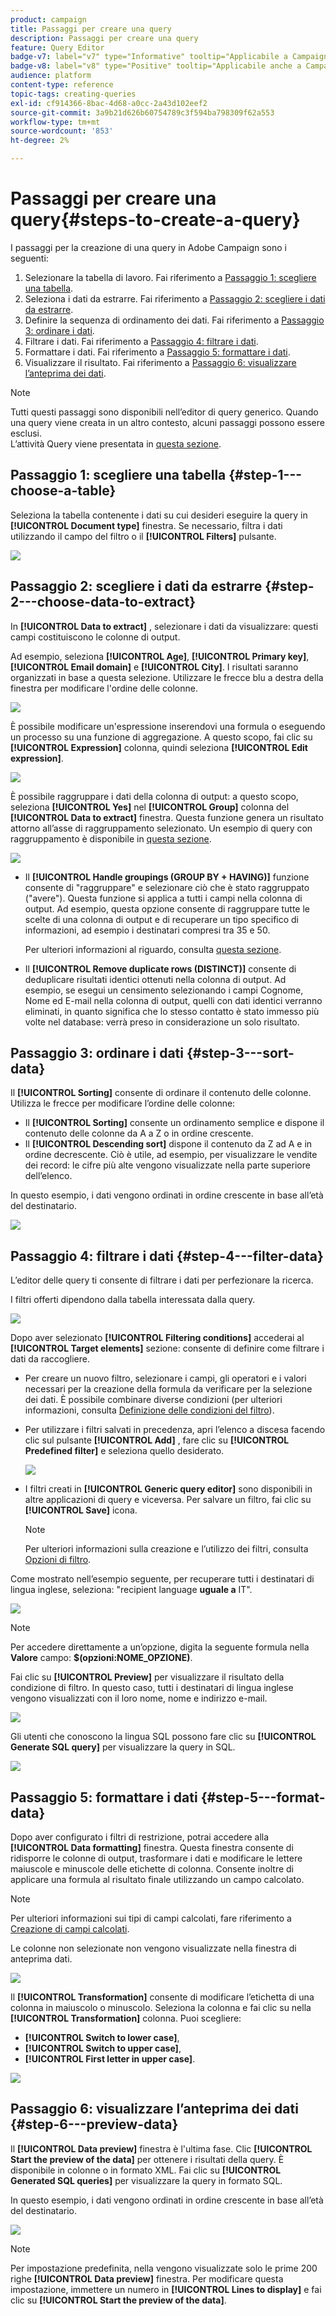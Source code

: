 ```yaml
---
product: campaign
title: Passaggi per creare una query
description: Passaggi per creare una query
feature: Query Editor
badge-v7: label="v7" type="Informative" tooltip="Applicabile a Campaign Classic v7"
badge-v8: label="v8" type="Positive" tooltip="Applicabile anche a Campaign v8"
audience: platform
content-type: reference
topic-tags: creating-queries
exl-id: cf914366-8bac-4d68-a0cc-2a43d102eef2
source-git-commit: 3a9b21d626b60754789c3f594ba798309f62a553
workflow-type: tm+mt
source-wordcount: '853'
ht-degree: 2%

---
```


# Passaggi per creare una query{#steps-to-create-a-query}



I passaggi per la creazione di una query in Adobe Campaign sono i seguenti:

1. Selezionare la tabella di lavoro. Fai riferimento a [Passaggio 1: scegliere una tabella](#step-1---choose-a-table).
1. Seleziona i dati da estrarre. Fai riferimento a [Passaggio 2: scegliere i dati da estrarre](#step-2---choose-data-to-extract).
1. Definire la sequenza di ordinamento dei dati. Fai riferimento a [Passaggio 3: ordinare i dati](#step-3---sort-data).
1. Filtrare i dati. Fai riferimento a [Passaggio 4: filtrare i dati](#step-4---filter-data).
1. Formattare i dati. Fai riferimento a [Passaggio 5: formattare i dati](#step-5---format-data).
1. Visualizzare il risultato. Fai riferimento a [Passaggio 6: visualizzare l’anteprima dei dati](#step-6---preview-data).

>[!NOTE]
>
>Tutti questi passaggi sono disponibili nell’editor di query generico. Quando una query viene creata in un altro contesto, alcuni passaggi possono essere esclusi.\
>L’attività Query viene presentata in [questa sezione](../../workflow/using/query.md).

## Passaggio 1: scegliere una tabella {#step-1---choose-a-table}

Seleziona la tabella contenente i dati su cui desideri eseguire la query in **[!UICONTROL Document type]** finestra. Se necessario, filtra i dati utilizzando il campo del filtro o il **[!UICONTROL Filters]** pulsante.

![](assets/query_editor_nveau_21.png)

## Passaggio 2: scegliere i dati da estrarre {#step-2---choose-data-to-extract}

In **[!UICONTROL Data to extract]** , selezionare i dati da visualizzare: questi campi costituiscono le colonne di output.

Ad esempio, seleziona **[!UICONTROL Age]**, **[!UICONTROL Primary key]**, **[!UICONTROL Email domain]** e **[!UICONTROL City]**. I risultati saranno organizzati in base a questa selezione. Utilizzare le frecce blu a destra della finestra per modificare l&#39;ordine delle colonne.

![](assets/query_editor_nveau_01.png)

È possibile modificare un&#39;espressione inserendovi una formula o eseguendo un processo su una funzione di aggregazione. A questo scopo, fai clic su **[!UICONTROL Expression]** colonna, quindi seleziona **[!UICONTROL Edit expression]**.

![](assets/query_editor_nveau_97.png)

È possibile raggruppare i dati della colonna di output: a questo scopo, seleziona **[!UICONTROL Yes]** nel **[!UICONTROL Group]** colonna del **[!UICONTROL Data to extract]** finestra. Questa funzione genera un risultato attorno all’asse di raggruppamento selezionato. Un esempio di query con raggruppamento è disponibile in [questa sezione](../../workflow/using/querying-delivery-information.md).

![](assets/query_editor_nveau_56.png)

* Il **[!UICONTROL Handle groupings (GROUP BY + HAVING)]** funzione consente di &quot;raggruppare&quot; e selezionare ciò che è stato raggruppato (&quot;avere&quot;). Questa funzione si applica a tutti i campi nella colonna di output. Ad esempio, questa opzione consente di raggruppare tutte le scelte di una colonna di output e di recuperare un tipo specifico di informazioni, ad esempio i destinatari compresi tra 35 e 50.

  Per ulteriori informazioni al riguardo, consulta [questa sezione](../../workflow/using/querying-using-grouping-management.md).

* Il **[!UICONTROL Remove duplicate rows (DISTINCT)]** consente di deduplicare risultati identici ottenuti nella colonna di output. Ad esempio, se esegui un censimento selezionando i campi Cognome, Nome ed E-mail nella colonna di output, quelli con dati identici verranno eliminati, in quanto significa che lo stesso contatto è stato immesso più volte nel database: verrà preso in considerazione un solo risultato.

## Passaggio 3: ordinare i dati {#step-3---sort-data}

Il **[!UICONTROL Sorting]** consente di ordinare il contenuto delle colonne. Utilizza le frecce per modificare l’ordine delle colonne:

* Il **[!UICONTROL Sorting]** consente un ordinamento semplice e dispone il contenuto delle colonne da A a Z o in ordine crescente.
* Il **[!UICONTROL Descending sort]** dispone il contenuto da Z ad A e in ordine decrescente. Ciò è utile, ad esempio, per visualizzare le vendite dei record: le cifre più alte vengono visualizzate nella parte superiore dell’elenco.

In questo esempio, i dati vengono ordinati in ordine crescente in base all’età del destinatario.

![](assets/query_editor_nveau_57.png)

## Passaggio 4: filtrare i dati {#step-4---filter-data}

L’editor delle query ti consente di filtrare i dati per perfezionare la ricerca.

I filtri offerti dipendono dalla tabella interessata dalla query.

![](assets/query_editor_nveau_09.png)

Dopo aver selezionato **[!UICONTROL Filtering conditions]** accederai al **[!UICONTROL Target elements]** sezione: consente di definire come filtrare i dati da raccogliere.

* Per creare un nuovo filtro, selezionare i campi, gli operatori e i valori necessari per la creazione della formula da verificare per la selezione dei dati. È possibile combinare diverse condizioni (per ulteriori informazioni, consulta [Definizione delle condizioni del filtro](../../platform/using/defining-filter-conditions.md)).
* Per utilizzare i filtri salvati in precedenza, apri l’elenco a discesa facendo clic sul pulsante **[!UICONTROL Add]** , fare clic su **[!UICONTROL Predefined filter]** e seleziona quello desiderato.

  ![](assets/query_editor_15.png)

* I filtri creati in **[!UICONTROL Generic query editor]** sono disponibili in altre applicazioni di query e viceversa. Per salvare un filtro, fai clic su **[!UICONTROL Save]** icona.

  >[!NOTE]
  >
  >Per ulteriori informazioni sulla creazione e l’utilizzo dei filtri, consulta [Opzioni di filtro](../../platform/using/filtering-options.md).

Come mostrato nell’esempio seguente, per recuperare tutti i destinatari di lingua inglese, seleziona: &quot;recipient language **uguale a** IT&quot;.

![](assets/query_editor_nveau_89.png)

>[!NOTE]
>
>Per accedere direttamente a un’opzione, digita la seguente formula nella **Valore** campo: **$(opzioni:NOME_OPZIONE)**.

Fai clic su **[!UICONTROL Preview]** per visualizzare il risultato della condizione di filtro. In questo caso, tutti i destinatari di lingua inglese vengono visualizzati con il loro nome, nome e indirizzo e-mail.

![](assets/query_editor_nveau_98.png)

Gli utenti che conoscono la lingua SQL possono fare clic su **[!UICONTROL Generate SQL query]** per visualizzare la query in SQL.

![](assets/query_editor_nveau_99.png)

## Passaggio 5: formattare i dati {#step-5---format-data}

Dopo aver configurato i filtri di restrizione, potrai accedere alla **[!UICONTROL Data formatting]** finestra. Questa finestra consente di ridisporre le colonne di output, trasformare i dati e modificare le lettere maiuscole e minuscole delle etichette di colonna. Consente inoltre di applicare una formula al risultato finale utilizzando un campo calcolato.

>[!NOTE]
>
>Per ulteriori informazioni sui tipi di campi calcolati, fare riferimento a [Creazione di campi calcolati](../../platform/using/defining-filter-conditions.md#creating-calculated-fields).

Le colonne non selezionate non vengono visualizzate nella finestra di anteprima dati.

![](assets/query_editor_nveau_10.png)

Il **[!UICONTROL Transformation]** consente di modificare l’etichetta di una colonna in maiuscolo o minuscolo. Seleziona la colonna e fai clic su nella **[!UICONTROL Transformation]** colonna. Puoi scegliere:

* **[!UICONTROL Switch to lower case]**,
* **[!UICONTROL Switch to upper case]**,
* **[!UICONTROL First letter in upper case]**.

![](assets/query_editor_nveau_42.png)

## Passaggio 6: visualizzare l’anteprima dei dati {#step-6---preview-data}

Il **[!UICONTROL Data preview]** finestra è l&#39;ultima fase. Clic **[!UICONTROL Start the preview of the data]** per ottenere i risultati della query. È disponibile in colonne o in formato XML. Fai clic su **[!UICONTROL Generated SQL queries]** per visualizzare la query in formato SQL.

In questo esempio, i dati vengono ordinati in ordine crescente in base all’età del destinatario.

![](assets/query_editor_nveau_11.png)

>[!NOTE]
>
>Per impostazione predefinita, nella vengono visualizzate solo le prime 200 righe **[!UICONTROL Data preview]** finestra. Per modificare questa impostazione, immettere un numero in **[!UICONTROL Lines to display]** e fai clic su **[!UICONTROL Start the preview of the data]**.
